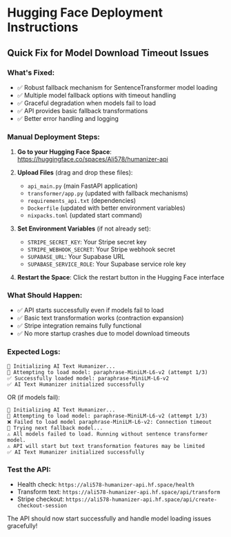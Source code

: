 # Hugging Face Deployment Instructions

## Quick Fix for Model Download Timeout Issues

### What's Fixed:
- ✅ Robust fallback mechanism for SentenceTransformer model loading
- ✅ Multiple model fallback options with timeout handling  
- ✅ Graceful degradation when models fail to load
- ✅ API provides basic fallback transformations
- ✅ Better error handling and logging

### Manual Deployment Steps:

1. **Go to your Hugging Face Space**: https://huggingface.co/spaces/Ali578/humanizer-api

2. **Upload Files** (drag and drop these files):
   - `api_main.py` (main FastAPI application)
   - `transformer/app.py` (updated with fallback mechanisms)
   - `requirements_api.txt` (dependencies)
   - `Dockerfile` (updated with better environment variables)
   - `nixpacks.toml` (updated start command)

3. **Set Environment Variables** (if not already set):
   - `STRIPE_SECRET_KEY`: Your Stripe secret key
   - `STRIPE_WEBHOOK_SECRET`: Your Stripe webhook secret
   - `SUPABASE_URL`: Your Supabase URL
   - `SUPABASE_SERVICE_ROLE`: Your Supabase service role key

4. **Restart the Space**: Click the restart button in the Hugging Face interface

### What Should Happen:
- ✅ API starts successfully even if models fail to load
- ✅ Basic text transformation works (contraction expansion)
- ✅ Stripe integration remains fully functional
- ✅ No more startup crashes due to model download timeouts

### Expected Logs:
```
🔄 Initializing AI Text Humanizer...
🔄 Attempting to load model: paraphrase-MiniLM-L6-v2 (attempt 1/3)
✅ Successfully loaded model: paraphrase-MiniLM-L6-v2
✅ AI Text Humanizer initialized successfully
```

OR (if models fail):
```
🔄 Initializing AI Text Humanizer...
🔄 Attempting to load model: paraphrase-MiniLM-L6-v2 (attempt 1/3)
❌ Failed to load model paraphrase-MiniLM-L6-v2: Connection timeout
🔄 Trying next fallback model...
⚠️ All models failed to load. Running without sentence transformer model.
⚠️ API will start but text transformation features may be limited
✅ AI Text Humanizer initialized successfully
```

### Test the API:
- Health check: `https://ali578-humanizer-api.hf.space/health`
- Transform text: `https://ali578-humanizer-api.hf.space/api/transform`
- Stripe checkout: `https://ali578-humanizer-api.hf.space/api/create-checkout-session`

The API should now start successfully and handle model loading issues gracefully!
